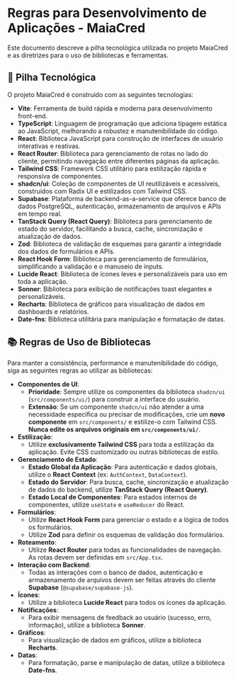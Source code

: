 # Regras para Desenvolvimento de Aplicações - MaiaCred

Este documento descreve a pilha tecnológica utilizada no projeto MaiaCred e as diretrizes para o uso de bibliotecas e ferramentas.

## 🚀 Pilha Tecnológica

O projeto MaiaCred é construído com as seguintes tecnologias:

*   **Vite**: Ferramenta de build rápida e moderna para desenvolvimento front-end.
*   **TypeScript**: Linguagem de programação que adiciona tipagem estática ao JavaScript, melhorando a robustez e manutenibilidade do código.
*   **React**: Biblioteca JavaScript para construção de interfaces de usuário interativas e reativas.
*   **React Router**: Biblioteca para gerenciamento de rotas no lado do cliente, permitindo navegação entre diferentes páginas da aplicação.
*   **Tailwind CSS**: Framework CSS utilitário para estilização rápida e responsiva de componentes.
*   **shadcn/ui**: Coleção de componentes de UI reutilizáveis e acessíveis, construídos com Radix UI e estilizados com Tailwind CSS.
*   **Supabase**: Plataforma de backend-as-a-service que oferece banco de dados PostgreSQL, autenticação, armazenamento de arquivos e APIs em tempo real.
*   **TanStack Query (React Query)**: Biblioteca para gerenciamento de estado do servidor, facilitando a busca, cache, sincronização e atualização de dados.
*   **Zod**: Biblioteca de validação de esquemas para garantir a integridade dos dados de formulários e APIs.
*   **React Hook Form**: Biblioteca para gerenciamento de formulários, simplificando a validação e o manuseio de inputs.
*   **Lucide React**: Biblioteca de ícones leves e personalizáveis para uso em toda a aplicação.
*   **Sonner**: Biblioteca para exibição de notificações toast elegantes e personalizáveis.
*   **Recharts**: Biblioteca de gráficos para visualização de dados em dashboards e relatórios.
*   **Date-fns**: Biblioteca utilitária para manipulação e formatação de datas.

## 📚 Regras de Uso de Bibliotecas

Para manter a consistência, performance e manutenibilidade do código, siga as seguintes regras ao utilizar as bibliotecas:

*   **Componentes de UI**:
    *   **Prioridade**: Sempre utilize os componentes da biblioteca `shadcn/ui` (`src/components/ui/`) para construir a interface do usuário.
    *   **Extensão**: Se um componente `shadcn/ui` não atender a uma necessidade específica ou precisar de modificações, crie um **novo componente** em `src/components/` e estilize-o com Tailwind CSS. **Nunca edite os arquivos originais em `src/components/ui/`**.
*   **Estilização**:
    *   Utilize **exclusivamente Tailwind CSS** para toda a estilização da aplicação. Evite CSS customizado ou outras bibliotecas de estilo.
*   **Gerenciamento de Estado**:
    *   **Estado Global da Aplicação**: Para autenticação e dados globais, utilize o **React Context** (ex: `AuthContext`, `DataContext`).
    *   **Estado do Servidor**: Para busca, cache, sincronização e atualização de dados do backend, utilize **TanStack Query (React Query)**.
    *   **Estado Local de Componentes**: Para estados internos de componentes, utilize `useState` e `useReducer` do React.
*   **Formulários**:
    *   Utilize **React Hook Form** para gerenciar o estado e a lógica de todos os formulários.
    *   Utilize **Zod** para definir os esquemas de validação dos formulários.
*   **Roteamento**:
    *   Utilize **React Router** para todas as funcionalidades de navegação. As rotas devem ser definidas em `src/App.tsx`.
*   **Interação com Backend**:
    *   Todas as interações com o banco de dados, autenticação e armazenamento de arquivos devem ser feitas através do cliente **Supabase** (`@supabase/supabase-js`).
*   **Ícones**:
    *   Utilize a biblioteca **Lucide React** para todos os ícones da aplicação.
*   **Notificações**:
    *   Para exibir mensagens de feedback ao usuário (sucesso, erro, informação), utilize a biblioteca **Sonner**.
*   **Gráficos**:
    *   Para visualização de dados em gráficos, utilize a biblioteca **Recharts**.
*   **Datas**:
    *   Para formatação, parse e manipulação de datas, utilize a biblioteca **Date-fns**.